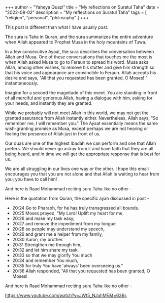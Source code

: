 +++
author = "Yaheya Quazi"
title = "My reflections on Suratul Taha"
date = "2022-08-02"
description = "My reflections on Suratul Taha"
tags = [
"religion",
"personal",
"philosophy"
]
+++

This post is different than what I have usually post. 

The sura is Taha in Quran, and the sura summarizes the entire adventure when Allah appeared to Prophet Musa in the holy mountains of Tuwa.  

In a few consecutive Ayaat, the sura describes the conversation between Allah and Musa. One of these conversations that touches me the most is when Allah asked Musa to go to Feraun to spread his word. Musa asks Allah, among other wishes, to remove his stutter and give him strength so that his voice and appearance are convincible to Feraun. Allah accepts his desire and says, "All that you requested has been granted, O Moses! " instantaneously. 

 

Imagine for a second the magnitude of this event. You are standing in front of all merciful and generous Allah, having a dialogue with him, asking for your needs, and instantly they are granted.  

 

While we probably will not meet Allah in this world, we may not get the granted assurance from Allah instantly either. Nevertheless, Allah says, "So remember me, I will remember you." The Ayaat essentially means the same wish-granting promise as Musa, except perhaps we are not hearing or feeling the presence of Allah just in front of us.  

 

Our duas are one of the highest Ibadah we can perform and one that Allah prefers. We should never go astray from it and have faith that they are all being heard, and in time we will get the appropriate response that is best for us. 

 

We are all struggling in our lives one way or the other. I hope this email encourages you that you are not alone and that Allah is waiting to hear from you; you have to call him! 

 



 


 

And here is Raad Mohammad reciting sura Taha like no other - 

Here is the quotation from Quran, the specific ayah discussed in post -  

* 20:24 Go to Pharaoh, for he has truly transgressed all bounds. 
* 20:25 Moses prayed, "My Lord! Uplift my heart for me, 
* 20:26 and make my task easy, 
* 20:27 and remove the impediment from my tongue 
* 20:28 so people may understand my speech, 
* 20:29 and grant me a helper from my family, 
* 20:30 Aaron, my brother. 
* 20:31 Strengthen me through him, 
* 20:32 and let him share my task, 
* 20:33 so that we may glorify You much 
* 20:34 and remember You much, 
* 20:35 for truly You have ˹always˺ been overseeing us." 
* 20:36 Allah responded, "All that you requested has been granted, O Moses! 

And here is Raad Mohammad reciting sura Taha like no other - 

https://www.youtube.com/watch?v=JWt5_NJuhME&t=636s